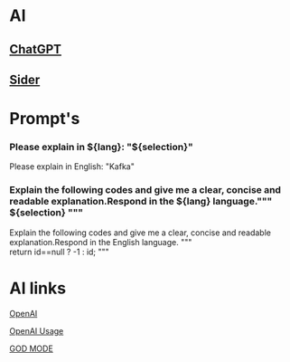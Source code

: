 # AI

## [ChatGPT](https://chat.openai.com/)

## [Sider](https://chromewebstore.google.com/detail/sider-pasek-chatgpt-+-vis/difoiogjjojoaoomphldepapgpbgkhkb)

# Prompt's

### Please explain in ${lang}: "${selection}"
Please explain in English: "Kafka"

### Explain the following codes and give me a clear, concise and readable explanation.Respond in the ${lang} language.""" ${selection} """
Explain the following codes and give me a clear, concise and readable explanation.Respond in the English language.
"""  
return id==null ? -1 : id;
"""

# AI links

[OpenAI](https://openai.com/)

[OpenAI Usage](https://platform.openai.com/account/usage)

[GOD MODE](https://godmode.space/)

